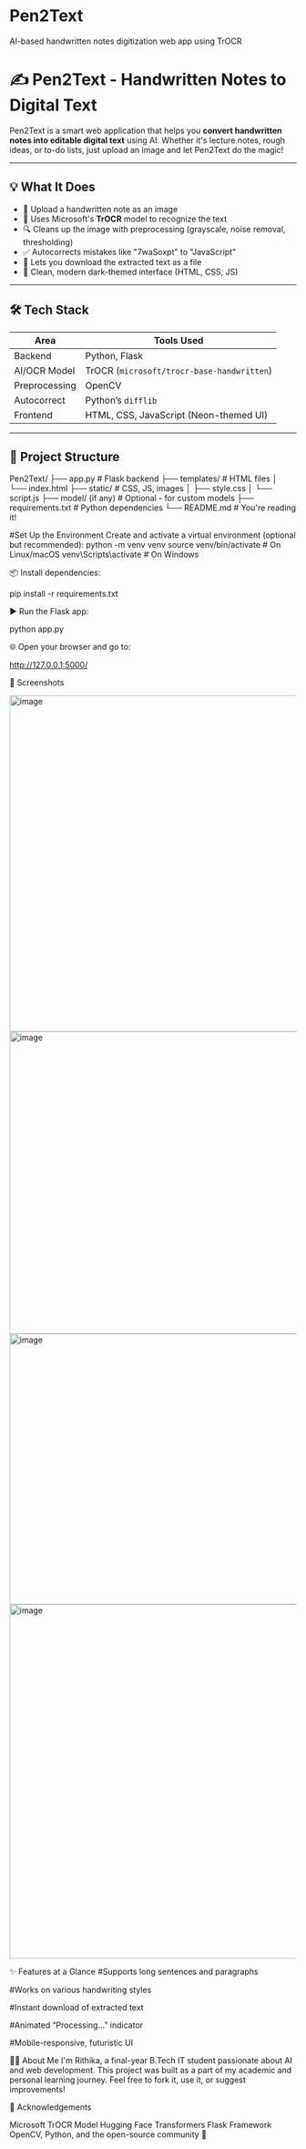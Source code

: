 # Pen2Text
AI-based handwritten notes digitization web app using TrOCR 
# ✍️ Pen2Text - Handwritten Notes to Digital Text

Pen2Text is a smart web application that helps you **convert handwritten notes into editable digital text** using AI. Whether it's lecture notes, rough ideas, or to-do lists, just upload an image and let Pen2Text do the magic!

---

## 💡 What It Does

- 📸 Upload a handwritten note as an image
- 🤖 Uses Microsoft's **TrOCR** model to recognize the text
- 🔍 Cleans up the image with preprocessing (grayscale, noise removal, thresholding)
- ✅ Autocorrects mistakes like "7waSoxpt" to "JavaScript"
- 📄 Lets you download the extracted text as a file
- 🎨 Clean, modern dark-themed interface (HTML, CSS, JS)

---

## 🛠️ Tech Stack

| Area          | Tools Used                                      |
|---------------|-------------------------------------------------|
| Backend       | Python, Flask                                   |
| AI/OCR Model  | TrOCR (`microsoft/trocr-base-handwritten`)      |
| Preprocessing | OpenCV                                          |
| Autocorrect   | Python’s `difflib`                              |
| Frontend      | HTML, CSS, JavaScript (Neon-themed UI)          |

---

## 📁 Project Structure

Pen2Text/
├── app.py # Flask backend
├── templates/ # HTML files
│ └── index.html
├── static/ # CSS, JS, images
│ ├── style.css
│ └── script.js
├── model/ (if any) # Optional - for custom models
├── requirements.txt # Python dependencies
└── README.md # You're reading it!

#Set Up the Environment
 Create and activate a virtual environment (optional but recommended):
 python -m venv venv
 source venv/bin/activate       # On Linux/macOS
 venv\Scripts\activate          # On Windows
 
📦 Install dependencies:

   pip install -r requirements.txt

▶️ Run the Flask app:

   python app.py
   
🌐 Open your browser and go to:

   http://127.0.0.1:5000/
   
📸 Screenshots

<img width="1311" height="590" alt="image" src="https://github.com/user-attachments/assets/0a180338-1864-42bd-9705-9956cbbf5cdf" />
<img width="709" height="531" alt="image" src="https://github.com/user-attachments/assets/c680e03b-0940-49f3-89bd-428921f797d9" />
<img width="1052" height="475" alt="image" src="https://github.com/user-attachments/assets/07e3cfb1-63e2-4c8f-94c5-0617d1d43264" />
<img width="1144" height="622" alt="image" src="https://github.com/user-attachments/assets/08f766e7-b6c9-4b86-a128-44f5a05896c9" />

✨ Features at a Glance
#Supports long sentences and paragraphs

#Works on various handwriting styles

#Instant download of extracted text

#Animated “Processing...” indicator

#Mobile-responsive, futuristic UI

🙋‍♀️ About Me
I'm Rithika, a final-year B.Tech IT student passionate about AI and web development.
This project was built as a part of my academic and personal learning journey.
Feel free to fork it, use it, or suggest improvements!

🙏 Acknowledgements

Microsoft TrOCR Model
Hugging Face Transformers
Flask Framework
OpenCV, Python, and the open-source community 💛






